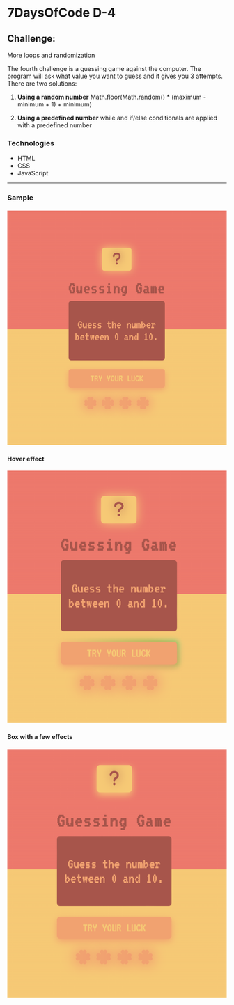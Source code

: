 # 7DaysOfCode D-4

## Challenge: 
More loops and randomization

The fourth challenge is a guessing game against the computer. The program will ask what value you want to guess and it gives you 3 attempts. There are two solutions:

1) <strong>Using a random number</strong>
Math.floor(Math.random() * (maximum - minimum + 1) + minimum)

2) <strong>Using a predefined number</strong>
while and if/else conditionals are applied with a predefined number

### Technologies

- HTML
- CSS
- JavaScript

---

### Sample

<h4 align="center"><img src="./assets/7DaysOfCode-D-4.png"></h4>

#### Hover effect
<h4 align="center"><img src="./assets/7DaysOfCode-D-4-hover.png"></h4>

#### Box with a few effects
<h4 align="center"><img src="./assets/7DaysOfCode-D-4-box-effect.png"></h4>
